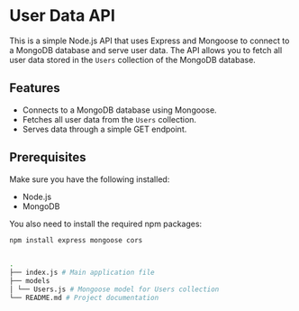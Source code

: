 # User Data API

This is a simple Node.js API that uses Express and Mongoose to connect to a MongoDB database and serve user data. The API allows you to fetch all user data stored in the `Users` collection of the MongoDB database.

## Features

- Connects to a MongoDB database using Mongoose.
- Fetches all user data from the `Users` collection.
- Serves data through a simple GET endpoint.

## Prerequisites

Make sure you have the following installed:

- Node.js
- MongoDB

You also need to install the required npm packages:

```bash
npm install express mongoose cors


.
├── index.js # Main application file
├── models
│ └── Users.js # Mongoose model for Users collection
└── README.md # Project documentation
```
